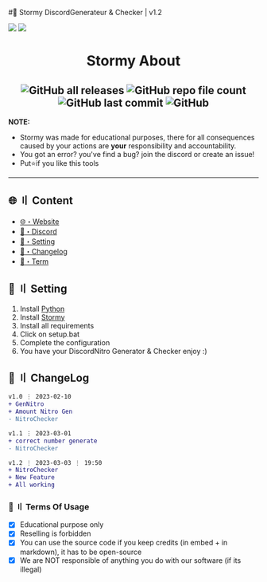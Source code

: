 #🌴 Stormy DiscordGenerateur & Checker | v1.2

![](https://github.com/4karaDEV/StormyGen/blob/main/assets/def.PNG)
![](https://github.com/4karaDEV/StormyGen/blob/main/assets/checker.PNG)

<h1 align="center">
 Stormy About
</h1>

<h2 align="center">
 <img alt="GitHub all releases" src="https://img.shields.io/github/downloads/4karaDEV/DiscordNitroGen/total"> <img alt="GitHub repo file count" src="https://img.shields.io/github/directory-file-count/4karaDEV/DiscordNitroGen"> <img alt="GitHub last commit" src="https://img.shields.io/github/last-commit/4karaDEV/DiscordNitroGen"> <img alt="GitHub" src="https://img.shields.io/github/license/4karaDEV/DiscordNitroGen">
</h2>

**NOTE:** 
- Stormy was made for educational purposes, there for all consequences caused by your actions are **your** responsibility and accountability.
- You got an error? you've find a bug? join the discord or create an issue!
- Put⭐if you like this tools

---

## <a id="content"></a>🌐 〢 Content

- [🌐・Website](Soon)
- [🌌・Discord](https://discord.gg/XyV8RZDjQU)
- [🎉・Setting](#setup)
- [📝・Changelog](#changelog)
- [💼・Term](#terms)

## <a id="setup"></a> 📁 〢 Setting

1. Install [Python](https://www.python.org/ftp/python/3.10.0/python-3.10.0-amd64.exe)
2. Install [Stormy](https://codeload.github.com/4karaDEV/StormyGen/zip/refs/heads/main)
3. Install all requirements
4. Click on setup.bat
5. Complete the configuration
6. You have your DiscordNitro Generator & Checker enjoy :)

## <a id="changelog"></a>💭 〢 ChangeLog

```diff
v1.0 ⋮ 2023-02-10
+ GenNitro
+ Amount Nitro Gen
- NitroChecker

v1.1 ⋮ 2023-03-01
+ correct number generate
- NitroChecker

v1.2 ⋮ 2023-03-03 ⋮ 19:50
+ NitroChecker
+ New Feature
+ All working
```

### <a id="terms"></a>💼 〢 Terms Of Usage

- [x] Educational purpose only
- [x] Reselling is forbidden
- [x] You can use the source code if you keep credits (in embed + in markdown), it has to be open-source
- [x] We are NOT responsible of anything you do with our software (if its illegal)
